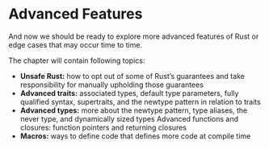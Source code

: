 # Advanced Features

And now we should be ready to explore more advanced features of Rust or edge cases that may occur time to time.

The chapter will contain following topics:

- **Unsafe Rust:** how to opt out of some of Rust’s guarantees and take responsibility for manually upholding those guarantees
- **Advanced traits:** associated types, default type parameters, fully qualified syntax, supertraits, and the newtype pattern in relation to traits
- **Advanced types:** more about the newtype pattern, type aliases, the never type, and dynamically sized types
Advanced functions and closures: function pointers and returning closures
- **Macros:** ways to define code that defines more code at compile time
